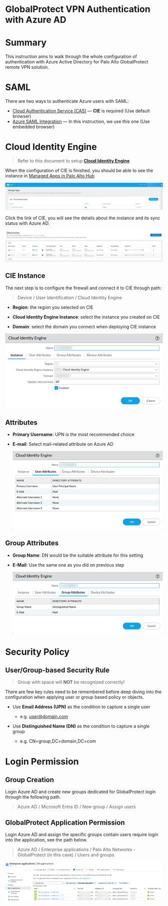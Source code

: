 # GlobalProtect VPN Authentication with Azure AD

# Summary

This instruction aims to walk through the whole configuration of authentication with Azure Active Directory for Palo Alto GlobalProtect remote VPN solution.

# SAML

There are two ways to authenticate Azure users with SAML:

- [Cloud Authentication Service (CAS)](https://docs.paloaltonetworks.com/cloud-identity/cloud-identity-engine-getting-started/authenticate-users-with-the-cloud-identity-engine/configure-an-identity-provider-in-the-cloud-identity-engine/configure-azure-as-an-idp-in-the-cloud-identity-engine#id071d6534-8e31-423d-8d14-d591e2ff5edc) — **CIE** is required (Use default browser)
- [Azure SAML Integration](https://knowledgebase.paloaltonetworks.com/KCSArticleDetail?id=kA10g0000008U48CAE) — In this instruction, we use this one (Use embedded browser)

# Cloud Identity Engine

> Refer to this document to setup [**Cloud Identity Engine**](https://docs.paloaltonetworks.com/cloud-identity/cloud-identity-engine-getting-started/get-started-with-the-cloud-identity-engine/set-up-the-cloud-identity-engine)
> 

When the configuration of CIE is finished, you should be able to see the instance in [Managed Apps in Palo Alto Hub](https://apps.paloaltonetworks.com/settings)

![](globalprotect-vpn-authentication-with-azure-ad/Snipaste_2024-10-30_16-31-22.png)

Click the link of CIE, you will see the details about the instance and its sync status with Azure AD.

![](globalprotect-vpn-authentication-with-azure-ad/Snipaste_2024-10-30_16-32-45.png)

## CIE Instance

The next step is to configure the firewall and connect it to CIE through path: 

> Device / User Identification / Cloud Identity Engine

- **Region**: the region you selected on CIE

- **Cloud Identity Engine Instance**: select the instance you created on CIE

- **Domain**: select the domain you connect when deploying CIE instance

![](globalprotect-vpn-authentication-with-azure-ad/Snipaste_2024-10-30_16-34-35.png)

## Attributes

- **Primary Username**: UPN is the most recommended choice

- **E-mail**: Select mail-related attribute on Azure AD

  ![](globalprotect-vpn-authentication-with-azure-ad/Snipaste_2024-10-30_16-35-26.png)

## Group Attributes

- **Group Name**: DN would be the suitable attribute for this setting

- **E-Mail**: Use the same one as you did on previous step

  ![](globalprotect-vpn-authentication-with-azure-ad/Snipaste_2024-10-30_16-36-05.png)

# Security Policy

## User/Group-based Security Rule

> Group with space will **NOT** be recognized correctly!

There are few key rules need to be remembered before deep diving into the configuration when applying user or group based policy or objects.

- Use **Email Address (UPN)** as the condition to capture a single user
  - e.g. user@domain.com

- Use **Distinguished Name (DN)** as the condition to capture a single group
  - e.g. CN=group,DC=domain,DC=com


# Login Permission

## Group Creation

Login Azure AD and create new groups dedicated for GlobalProtect login through the following path.

> Azure AD / Microsoft Entra ID / New group / Assign users

## GlobalProtect Application Permission

Login Azure AD and assign the specific groups contain users require login into the application, see the path below.

> Azure AD / Enterprise applications / Palo Alto Networks - GlobalProtect (in this case) / Users and groups

![](globalprotect-vpn-authentication-with-azure-ad/Snipaste_2024-10-30_17-05-51.png)